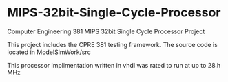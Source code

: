 # MIPS-32bit-Single-Cycle-Processor
Computer Engineering 381 MIPS 32bit Single Cycle Processor Project

This project includes the CPRE 381 testing framework. The source code is located in ModelSimWork/src

This processor implimentation written in vhdl was rated to run at up to 28.h MHz
